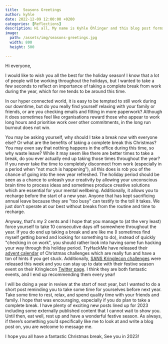 ```yaml
---
title:  Seasons Greetings 
author: kyhle
date: 2022-12-09 12:00:00 +0200
categories: [Reflections]
description: Hi all, My name is Kyhle Öhlinger and this blog post forms part of my personal blog. If you enjoy any of the posts, feel free to reach out and let me know :) 
image:
  path: /assets/img/seasons-greetings.jpg
  width: 800
  height: 500

--- 
```


Hi everyone,

I would like to wish you all the best for the holiday season! I know that a lot of people will be working throughout the holidays, but I wanted to take a few seconds to reflect on importance of taking a complete break from work during the year, which for me tends to be around this time.

In our hyper connected world, it is easy to be tempted to still work during our downtime, but do you really find yourself relaxing with your family or friends, or are you checking emails and fitting in more paperwork? Although it does sometimes feel like organisations reward those who appear to work long hours and prioritise work over other commitments, in the long run burnout does not win.

You may be asking yourself, why should I take a break now with everyone else? Or what are the benefits of taking a complete break this Christmas? You may even say that nothing happens in the office during this time, so why waste leave? While it may seem like there are better times to take a break, do you ever actually end up taking those times throughout the year? If you never take the time to completely disconnect from work (especially in a period when "not much is happening"), all this does is rob you of the chance of going into the new year refreshed. The holiday period should be seen as a chance to unleash your creativity by allowing your unconscious brain time to process ideas and sometimes produce creative solutions which are essential for your mental wellbeing. Additionally, it allows you to recharge before the start of a new year. Anyone that has kept sacrificing annual leave because they are "too busy" can testify to the toll it takes. We just don't operate at our best without breaks from the routine and time to recharge.

Anyway, that's my 2 cents and I hope that you manage to (at the very least) force yourself to take 10 consecutive days off somewhere throughout the year. If you do end up taking a break and are like me (I sometimes find myself getting bored and looking for something to do), instead of quickly "checking in on work", you should rather look into having some fun hacking your way through this holiday period. TryHackMe have released their [advent calendar](https://tryhackme.com/christmas) of Christmas challenges which are really fun and have a ton of hints if you get stuck. Additionally, [SANS Kringlecon challenges](https://www.sans.org/mlp/holiday-hack-challenge/) were released this week and you can stay up to date with their festive season event on their Kringlecon [Twitter page](https://twitter.com/KringleCon?ref_src=twsrc%5Egoogle%7Ctwcamp%5Eserp%7Ctwgr%5Eauthor). I think they are both fantastic events, and I end up recommending them every year!

I will be doing a year in review at the start of next year, but I wanted to do a short post reminding you to take some time for yourselves before next year. Take some time to rest, relax, and spend quality time with your friends and family. I hope that was encouraging, especially if you do plan to take a complete break. I have plenty of exciting new posts lined up for 2023 including some externally published content that I cannot wait to show you. Until then, eat well, rest up and have a wonderful festive season. As always, if there’s something you’d specifically like me to look at and write a blog post on, you are welcome to message me.

I hope you all have a fantastic Christmas break, See you in 2023!